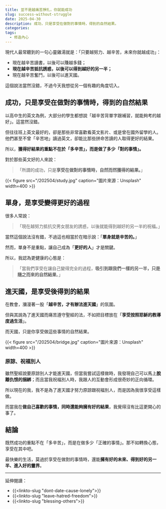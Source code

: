 ```yaml
---
title: 並不是越痛苦掙扎，你就能成功
slug: success-without-struggle
date: 2025-04-30
description: 成功，只是享受在做對的事情時，得到的自然結果。
categories: 
tags:
  - 修造內心
---
```

現代人最常聽到的一句心靈雞湯就是：「只要越努力、越辛苦，未來你就越成功」：

* 現在越辛苦讀書，以後可以賺越多錢；
* **現在越辛苦抵抗誘惑，以後可以得到越好的另一半；**
* 現在越辛苦奮鬥，以後可以進天國。

這個說法當然沒錯，不過今天我想從另一個有趣的角度切入。

## 成功，只是享受在做對的事情時，得到的自然結果

以高中生的英文為例，大部分的學生都想說「越辛苦背單字跟補習，就能夠考的越好」。這當然沒錯。

但往往班上英文最好的，卻是那些非常喜歡看英文影片、或是曾在國外留學的人。他們甚至不曾「辛苦地」讀過英文，卻能比那些拼命苦讀的人取得更好的結果。

所以，**獲得好結果的重點不在於「多辛苦」，而是做了多少「對的事情」。**

對於那些英文好的人來說：

> 「所謂的成功，只是**享受在做對的事情時，自然而然獲得的結果。**」

{{< figure src="/202504/study.jpg" caption="圖片來源：Unsplash" width=400 >}}

## 單身，是享受變得更好的過程

很多人常說：

> 「現在越努力抵抗交男女朋友的誘惑，以後就能得到越好的另一半的祝福。」

當然這個說法沒有錯，不過這也相當於在暗示說：「**單身就是辛苦的。**」

然而，單身不是重點，讓自己成為「**更好的人**」才是關鍵。

所以，我認為更健康的心態是：

> 「當我們享受在讓自己變得完全的過程，**吸引到跟我們一樣的另一半，只是隨之而來的自然結果**。」

## 進天國，是享受後得到的結果

在教會，瀰漫著一股「**越辛苦，才有辦法進天國**」的氛圍。

但與其說為了進天國而痛苦遵守聖經的法，不如把目標放在「**享受按照耶穌的教導度過生活**」。

而天國，只是你享受做這些事情的自然結果。

{{< figure src="/202504/bridge.jpg" caption="圖片來源：Unsplash" width=400 >}}

### 原諒、祝福別人

雖然聖經說要原諒別人才能進天國，但當我嘗試這樣做時，我發現自己可以馬上**脫離仇恨的捆綁**；而且當我祝福別人時，我跟人的互動會形成很奇妙的正向循環。

所以現在的我，我不是為了進天國才努力原諒跟祝福別人，而是因為我很享受這樣做。

而當我在**做自己喜歡的事情，同時還能夠擁有好的結果**，我覺得沒有比這更開心的事了。

## 結論

既然成功的重點不在「多辛苦」，而是在做多少「正確的事情」。那不如轉換心態，享受在其中吧。

最快樂的生活，莫過於享受在做對的事情時，還能**擁有好的未來、得到好的另一半、進入好的靈界**。

---

延伸閱讀：

- {{<linkto-slug "dont-date-cause-lonely">}}
- {{<linkto-slug "leave-hatred-freedom">}}
- {{<linkto-slug "blessing-others">}}

